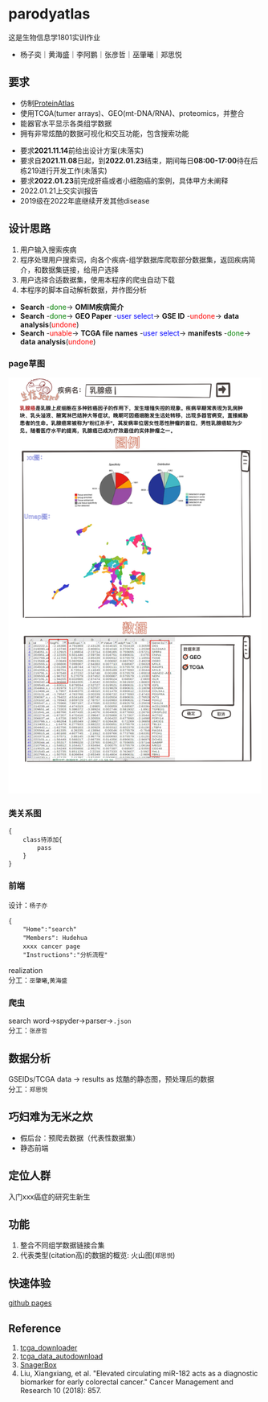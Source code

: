 # parodyatlas
这是生物信息学1801实训作业
<!-- * **甲方**: 胡德华 -->
<!-- **乙方**: -->
*  杨子奕｜黄海盛｜李阿鹏｜张彦哲｜巫肇曦｜郑思悦
<!-- ## 甲方要求(无书面要求，描述不全) -->

## 要求
* 仿制[ProteinAtlas](https://www.proteinatlas.org/)
* 使用TCGA(tumer arrays)、GEO(mt-DNA/RNA)、proteomics，并整合
* 能器官水平显示各类组学数据
* 拥有非常炫酷的数据可视化和交互功能，包含搜索功能
<!-- ## 甲方设计工作流 -->
* 要求**2021.11.14**前给出设计方案(未落实)
* 要求自**2021.11.08**日起，到**2022.01.23**结束，期间每日**08:00-17:00**待在后栋219进行开发工作(未落实)
* 要求**2022.01.23**前完成肝癌或者小细胞癌的案例，具体甲方未阐释
* 2022.01.21上交实训报告
* 2019级在2022年底继续开发其他disease
## 设计思路

1. 用户输入搜索疾病  
2. 程序处理用户搜索词，向各个疾病-组学数据库爬取部分数据集，返回疾病简介，和数据集链接，给用户选择  
3. 用户选择合适数据集，使用本程序的爬虫自动下载  
4. 本程序的脚本自动解析数据，并作图分析  
* **Search** -<font color=green>done</font>-> **OMIM疾病简介** 
* **Search** -<font color=green>done</font>-> **GEO Paper** -<font color=blue>user select</font>-> **GSE ID** -<font color=red>undone</font>-> **data analysis**(<font color=red>undone</font>)
* **Search** -<font color=red>unable</font>-> **TCGA file names** -<font color=blue>user select</font>-> **manifests** -<font color=green>done</font>-> **data analysis**(<font color=red>undone</font>)

### page草图  
![design](design/QQ20211221-0.png)
### 类关系图
```mermaid
{
    class待添加{
        pass
    }
}
```

### 前端
设计：`杨子亦`  
```html
{
    "Home":"search"
    "Members": Hudehua
    xxxx cancer page
    "Instructions":"分析流程"
```
realization  
分工：`巫肇曦`,`黄海盛`
### 爬虫
search word->spyder->parser->`.json`  
分工：`张彦哲`  

## 数据分析
GSEIDs/TCGA data -> results as 炫酷的静态图，预处理后的数据  
分工：`郑思悦`  

## 巧妇难为无米之炊
* 假后台：预爬去数据（代表性数据集） 
* 静态前端  
## 定位人群
入门xxx癌症的研究生新生  
## 功能
1. 整合不同组学数据链接合集  
2. 代表类型(citation高)的数据的概览: 火山图(`郑思悦`)  

## 快速体验
[github pages](https://csubioinformatics1801.github.io/parodyatlas/)

## Reference
1. [tcga_downloader](https://github.com/zd200572/tcga_downloader)  
2. [tcga_data_autodownload](https://github.com/murphy-mtt/bio/blob/543c1d69dbec5a263e199c0d5c02baf8d5ec9a15/download_tcga.py)  
3. [SnagerBox](http://sangerbox.com/Index)
4. Liu, Xiangxiang, et al. "Elevated circulating miR-182 acts as a diagnostic biomarker for early colorectal cancer." Cancer Management and Research 10 (2018): 857.  
